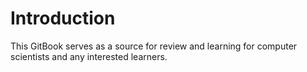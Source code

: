 # Introduction

This GitBook serves as a source for review and learning for computer scientists and any interested learners.

